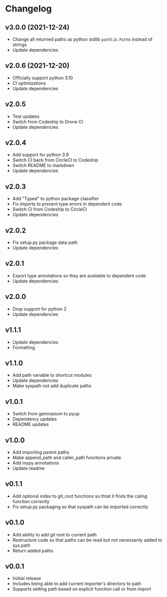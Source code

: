 Changelog
=========

v3.0.0 (2021-12-24)
-------------------

 - Change all returned paths as python stdlib `pathlib.Path`s instead of strings
 - Update dependencies


v2.0.6 (2021-12-20)
-------------------

 - Officially support python 3.10
 - CI optimizations
 - Update dependencies


v2.0.5
------

 - Test updates
 - Switch from Codeship to Drone CI
 - Update dependencies


v2.0.4
------

 - Add support for python 3.9
 - Switch CI back from CircleCI to Codeship
 - Switch README to markdown
 - Update dependencies


v2.0.3
------

 - Add "Typed" to python package classifier
 - Fix imports to prevent type errors in dependent code
 - Switch CI from Codeship to CircleCI
 - Update dependencies


v2.0.2
------

 - Fix setup.py package data path
 - Update dependencies


v2.0.1
------

 - Export type annotations so they are available to dependent code
 - Update dependencies


v2.0.0
------

 - Drop support for python 2
 - Update dependencies


v1.1.1
------

 - Update dependencies
 - Formatting


v1.1.0
------

 - Add path variable to shortcut modules
 - Update dependencies
 - Make syspath not add duplicate paths


v1.0.1
------

 - Switch from gemnasium to pyup
 - Dependency updates
 - README updates


v1.0.0
------

 - Add importing parent paths
 - Make append_path and caller_path functions private
 - Add mypy annotations
 - Update readme


v0.1.1
------

 - Add optional index to git_root functions so thtat it finds the caling function correctly
 - Fix setup.py packaging so that syspath can be imported correctly


v0.1.0
------

 - Add ability to add git root to current path
 - Restructure code so that paths can be read but not necessarily added to sys.path
 - Return added paths


v0.0.1
------

 - Iniitial release
 - Includes being able to add current importer's directory to path
 - Supports setting path based on explicit function call or from import
